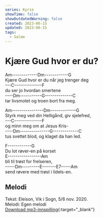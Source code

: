 ```yaml
---
series: Kyrie
showTime: false
showOutdatedWarning: false
created: 2023-06-15
updated: 2023-06-15
tags:
  - Salme
---
```


# Kjære Gud hvor er du?
Am-------------Dm------------G  
Kjære Gud hvor er du når jeg trenger deg  
---C--------------F  
du ser jo hvordan smertene  
----Dm-----------G--------------C  
tar livsmotet og troen bort fra meg.  

Am----------------Dm-------------G  
Styrk meg ved din Helligånd, giv sjelefred,  
---C--------------F  
og minn meg om at Jesus Kris-  
----Dm---------------G-------------C  
tus svettet blod, og klaget da han led.  

F------------G  
Du lot røver-en på korset  
E-----------------Am  
bli til trøst for frelseren,  
-----Dm---------E-------E7-----Am  
send røvere med trøst i lidels-en.  

## Melodi
Tekst: Eleison, Vik i Sogn, 5/6 nov. 2020.  
Melodi: Egen melodi  
[Download mp3-innspilling](https://raw.githubusercontent.com/lovkyndig/eleison/main/public/mp3/kjaere-gud.mp3){:target="_blank"}
